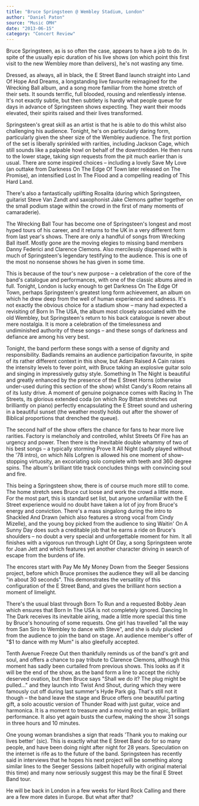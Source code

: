 ```yaml
---
title: "Bruce Springsteen @ Wembley Stadium, London"
author: "Daniel Paton"
source: "Music OMH"
date: "2013-06-15"
category: "Concert Review"
---
```


Bruce Springsteen, as is so often the case, appears to have a job to do. In spite of the usually epic duration of his live shows (on which point this first visit to the new Wembley more than delivers), he's not wasting any time.

Dressed, as always, all in black, the E Street Band launch straight into Land Of Hope And Dreams, a longstanding live favourite reimagined for the Wrecking Ball album, and a song more familiar from the home stretch of their sets. It sounds terrific, full blooded, rousing and relentlessly intense. It's not exactly subtle, but then subtlety is hardly what people queue for days in advance of Springsteen shows expecting. They want their moods elevated, their spirits raised and their lives transformed.

Springsteen's great skill as an artist is that he is able to do this whilst also challenging his audience. Tonight, he's on particularly daring form, particularly given the sheer size of the Wembley audience. The first portion of the set is liberally sprinkled with rarities, including Jackson Cage, which still sounds like a palpable howl on behalf of the downtrodden. He then runs to the lower stage, taking sign requests from the pit much earlier than is usual. There are some inspired choices – including a lovely Save My Love (an outtake from Darkness On The Edge Of Town later released on The Promise), an intensified Lost In The Flood and a compelling reading of This Hard Land.

There's also a fantastically uplifting Rosalita (during which Springsteen, guitarist Steve Van Zandt and saxophonist Jake Clemons gather together on the small podium stage within the crowd in the first of many moments of camaraderie).

The Wrecking Ball Tour has become one of Springsteen's longest and most hyped tours of his career, and it returns to the UK in a very different form from last year's shows. There are only a handful of songs from Wrecking Ball itself. Mostly gone are the moving elegies to missing band members Danny Federici and Clarence Clemons. Also mercilessly dispensed with is much of Springsteen's legendary testifying to the audience. This is one of the most no nonsense shows he has given in some time.

This is because of the tour's new purpose – a celebration of the core of the band's catalogue and performances, with one of the classic albums aired in full. Tonight, London is lucky enough to get Darkness On The Edge Of Town, perhaps Springsteen's greatest long form achievement, an album on which he drew deep from the well of human experience and sadness. It's not exactly the obvious choice for a stadium show – many had expected a revisiting of Born In The USA, the album most closely associated with the old Wembley, but Springsteen's return to his back catalogue is never about mere nostalgia. It is more a celebration of the timelessness and undiminished authority of these songs – and these songs of darkness and defiance are among his very best.

Tonight, the band perform these songs with a sense of dignity and responsibility. Badlands remains an audience participation favourite, in spite of its rather different context in this show, but Adam Raised A Cain raises the intensity levels to fever point, with Bruce taking an explosive guitar solo and singing in impressively gutsy style. Something In The Night is beautiful and greatly enhanced by the presence of the E Street Horns (otherwise under-used during this section of the show) whilst Candy's Room retains all of its lusty drive. A moment of genuine poignance comes with Racing In The Streets, its glorious extended coda (on which Roy Bittan stretches out brilliantly on piano) perfectly encapsulating the E Street sound and ushering in a beautiful sunset (the weather mostly holds out after the shower of Biblical proportions that drenched the queue).

The second half of the show offers the chance for fans to hear more live rarities. Factory is melancholy and controlled, whilst Streets Of Fire has an urgency and power. Then there is the inevitable double whammy of two of his best songs – a typically storming Prove It All Night (sadly played without the '78 intro), on which Nils Lofgren is allowed his one moment of show-stopping virtuosity, an excoriating solo complete with teeth and 360 degree spins. The album's brilliant title track concludes things with convincing soul and fire.

This being a Springsteen show, there is of course much more still to come. The home stretch sees Bruce cut loose and work the crowd a little more. For the most part, this is standard set list, but anyone unfamiliar with the E Street experience would no doubt have taken a lot of joy from Bruce's energy and conviction. There's a mass singalong during the intro to Shackled And Drawn (which also features a strong vocal from Cindy Mizelle), and the young boy picked from the audience to sing Waitin' On A Sunny Day does such a creditable job that he earns a ride on Bruce's shoulders – no doubt a very special and unforgettable moment for him. It all finishes with a vigorous run through Light Of Day, a song Springsteen wrote for Joan Jett and which features yet another character driving in search of escape from the burdens of life.

The encores start with Pay Me My Money Down from the Seeger Sessions project, before which Bruce promises the audience they will all be dancing "in about 30 seconds". This demonstrates the versatility of this configuration of the E Street Band, and gives the brilliant horn section a moment of limelight.

There's the usual blast through Born To Run and a requested Bobby Jean which ensures that Born In The USA is not completely ignored. Dancing In The Dark receives its inevitable airing, made a little more special this time by Bruce's honouring of some requests. One girl has travelled "all the way from San Siro to Wembley to dance with Steve", and she is duly plucked from the audience to join the band on stage. An audience member's offer of "$1 to dance with my Mum" is also gleefully accepted.

Tenth Avenue Freeze Out then thankfully reminds us of the band's grit and soul, and offers a chance to pay tribute to Clarence Clemons, although this moment has sadly been curtailed from previous shows. This looks as if it will be the end of the show, as the band form a line to accept the richly deserved ovation, but then Bruce says "Shall we do it? The plug might be pulled..." and they launch into Twist And Shout, during which they were famously cut off during last summer's Hyde Park gig. That's still not it though – the band leave the stage and Bruce offers one beautiful parting gift, a solo acoustic version of Thunder Road with just guitar, voice and harmonica. It is a moment to treasure and a moving end to an epic, brilliant performance. It also yet again busts the curfew, making the show 31 songs in three hours and 10 minutes.

One young woman brandishes a sign that reads 'Thank you to making our lives better' (sic). This is exactly what the E Street Band do for so many people, and have been doing night after night for 28 years. Speculation on the internet is rife as to the future of the band. Springsteen has recently said in interviews that he hopes his next project will be something along similar lines to the Seeger Sessions (albeit hopefully with original material this time) and many now seriously suggest this may be the final E Street Band tour.

He will be back in London in a few weeks for Hard Rock Calling and there are a few more dates in Europe. But what after that?
